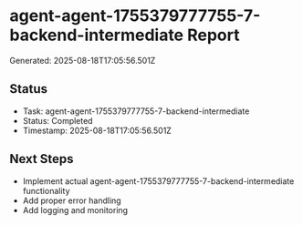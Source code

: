 # agent-agent-1755379777755-7-backend-intermediate Report

Generated: 2025-08-18T17:05:56.501Z

## Status
- Task: agent-agent-1755379777755-7-backend-intermediate
- Status: Completed
- Timestamp: 2025-08-18T17:05:56.501Z

## Next Steps
- Implement actual agent-agent-1755379777755-7-backend-intermediate functionality
- Add proper error handling
- Add logging and monitoring
